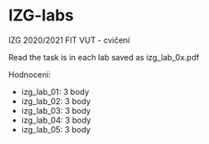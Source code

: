 # IZG-labs
IZG 2020/2021 FIT VUT - cvičení

Read the task is in each lab saved as izg_lab_0x.pdf

Hodnocení:
- izg_lab_01: 3 body
- izg_lab_02: 3 body
- izg_lab_03: 3 body
- izg_lab_04: 3 body
- izg_lab_05: 3 body
